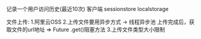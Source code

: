 记录一个用户访问历史(最近10次)  客户端 sessionstore  localstorage


文件上传:
    1.阿里云OSS
    2.上传文件要用异步方式  ->  线程异步池
        上传完成后，获取文件的url地址  =>  Future   .get()阻塞方法
    3.上传文件类型大小限制